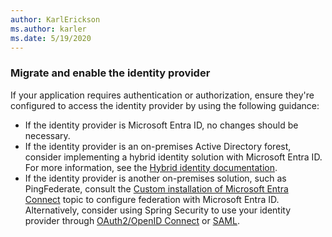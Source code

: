 ```yaml
---
author: KarlErickson
ms.author: karler
ms.date: 5/19/2020
---
```


### Migrate and enable the identity provider

If your application requires authentication or authorization, ensure they're configured to access the identity provider by using the following guidance:

* If the identity provider is Microsoft Entra ID, no changes should be necessary.
* If the identity provider is an on-premises Active Directory forest, consider implementing a hybrid identity solution with Microsoft Entra ID. For more information, see the [Hybrid identity documentation](/azure/active-directory/hybrid/).
* If the identity provider is another on-premises solution, such as PingFederate, consult the [Custom installation of Microsoft Entra Connect](/azure/active-directory/hybrid/how-to-connect-install-custom) topic to configure federation with Microsoft Entra ID. Alternatively, consider using Spring Security to use your identity provider through [OAuth2/OpenID Connect](https://docs.spring.io/spring-security/reference/index.html) or [SAML](https://docs.spring.io/spring-security/reference/index.html#).
